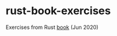 # rust-book-exercises
Exercises from Rust [book](https://doc.rust-lang.org/stable/book/) (Jun 2020)
